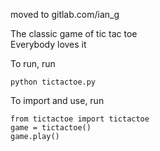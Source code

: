 
moved to gitlab.com/ian_g

The classic game of tic tac toe  
Everybody loves it  

To run, run   

    python tictactoe.py

To import and use, run

    from tictactoe import tictactoe
    game = tictactoe()
    game.play()
